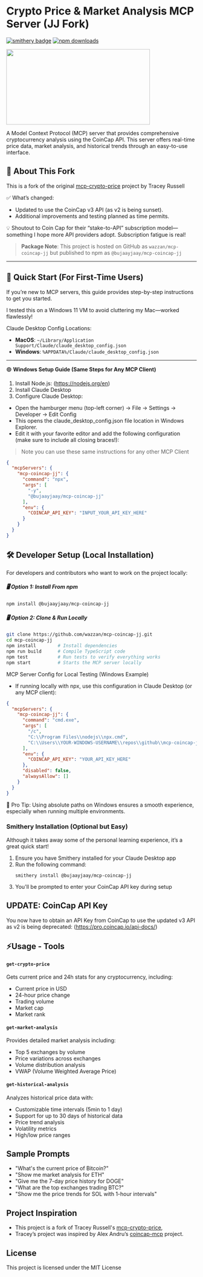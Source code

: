 # Crypto Price & Market Analysis MCP Server (JJ Fork)

[![smithery badge](https://smithery.ai/badge/@wazzan/mcp-coincap-jj)](https://smithery.ai/server/@wazzan/mcp-coincap-jj)
[![npm downloads](https://img.shields.io/npm/dt/@bujaayjaay/mcp-coincap-jj.svg)](https://www.npmjs.com/package/@bujaayjaay/mcp-coincap-jj)

<a href="https://glama.ai/mcp/servers/4lz96gw3yb">
  <img width="380" height="200" src="https://glama.ai/mcp/servers/4lz96gw3yb/badge" />
</a>

A Model Context Protocol (MCP) server that provides comprehensive cryptocurrency analysis using the CoinCap API. This server offers real-time price data, market analysis, and historical trends through an easy-to-use interface.

## 📌 About This Fork

This is a fork of the original [mcp-crypto-price](https://github.com/truss44/mcp-crypto-price) project by Tracey Russell

✅ What’s changed:
   - Updated to use the CoinCap v3 API (as v2 is being sunset).
   - Additional improvements and testing planned as time permits.

💡 Shoutout to Coin Cap for their “stake-to-API” subscription model—something I hope more API providers adopt. Subscription fatigue is real!

> **Package Note**: This project is hosted on GitHub as `wazzan/mcp-coincap-jj` but published to npm as `@bujaayjaay/mcp-coincap-jj`

---
## 🚀 Quick Start (For First-Time Users)

If you’re new to MCP servers, this guide provides step-by-step instructions to get you started.

I tested this on a Windows 11 VM to avoid cluttering my Mac—worked flawlessly!

Claude Desktop Config Locations:

- **MacOS**: `~/Library/Application Support/Claude/claude_desktop_config.json`
- **Windows**: `%APPDATA%/Claude/claude_desktop_config.json`

--- 
🟢 **Windows Setup Guide (Same Steps for Any MCP Client)**

1.	Install Node.js: (https://nodejs.org/en)
2.	Install Claude Desktop
3.	Configure Claude Desktop:
   - Open the hamburger menu (top-left corner) → File → Settings → Developer → Edit Config
   - This opens the claude_desktop_config.json file location in Windows Explorer.
   - Edit it with your favorite editor and add the following configuration (make sure to include all closing braces!):

> Note you can use these same instructions for any other MCP Client

```json
{
  "mcpServers": {
    "mcp-coincap-jj": {
      "command": "npx",
      "args": [
        "-y",
        "@bujaayjaay/mcp-coincap-jj"
      ],
      "env": {
        "COINCAP_API_KEY": "INPUT_YOUR_API_KEY_HERE"
      }
    }
  }
}
```

## 🛠️  Developer Setup (Local Installation)

For developers and contributors who want to work on the project locally:

##### 🖥️ Option 1: Install From npm

```bash
npm install @bujaayjaay/mcp-coincap-jj
```

##### 🖥️ Option 2: Clone & Run Locally

```bash
git clone https://github.com/wazzan/mcp-coincap-jj.git
cd mcp-coincap-jj
npm install        # Install dependencies
npm run build      # Compile TypeScript code
npm test           # Run tests to verify everything works
npm start          # Starts the MCP server locally
```

MCP Server Config for Local Testing (Windows Example)
- If running locally with npx, use this configuration in Claude Desktop (or any MCP client):

```json
{
  "mcpServers": {
    "mcp-coincap-jj": {
      "command": "cmd.exe",
      "args": [
        "/c",
        "C:\\Program Files\\nodejs\\npx.cmd",
        "C:\\Users\\YOUR-WINDOWS-USERNAME\\repos\\github\\mcp-coincap-jj"
      ],
      "env": {
        "COINCAP_API_KEY": "YOUR_API_KEY_HERE"
      },
      "disabled": false,
      "alwaysAllow": []
    }
  }
}
```
🔧 Pro Tip: Using absolute paths on Windows ensures a smooth experience, especially when running multiple environments.

### Smithery Installation (Optional but Easy)

Although it takes away some of the personal learning experience, it’s a great quick start!

1. Ensure you have Smithery installed for your Claude Desktop app
2. Run the following command:
   ```
   smithery install @bujaayjaay/mcp-coincap-jj
   ```
3. You'll be prompted to enter your CoinCap API key during setup

## UPDATE: CoinCap API Key

You now have to obtain an API Key from CoinCap to use the updated v3 API as v2 is being deprecated:
(https://pro.coincap.io/api-docs/)

## ⚡Usage - Tools

#### `get-crypto-price`

Gets current price and 24h stats for any cryptocurrency, including:
- Current price in USD
- 24-hour price change
- Trading volume
- Market cap
- Market rank

#### `get-market-analysis`

Provides detailed market analysis including:
- Top 5 exchanges by volume
- Price variations across exchanges
- Volume distribution analysis
- VWAP (Volume Weighted Average Price)

#### `get-historical-analysis`

Analyzes historical price data with:
- Customizable time intervals (5min to 1 day)
- Support for up to 30 days of historical data
- Price trend analysis
- Volatility metrics
- High/low price ranges

## Sample Prompts

- "What's the current price of Bitcoin?"
- "Show me market analysis for ETH"
- "Give me the 7-day price history for DOGE"
- "What are the top exchanges trading BTC?"
- "Show me the price trends for SOL with 1-hour intervals"

## Project Inspiration

- This project is a fork of Tracey Russell's [mcp-crypto-price](https://github.com/truss44/mcp-crypto-price),
- Tracey’s project was inspired by Alex Andru’s [coincap-mcp](https://github.com/QuantGeekDev/coincap-mcp) project.

## License

This project is licensed under the MIT License
